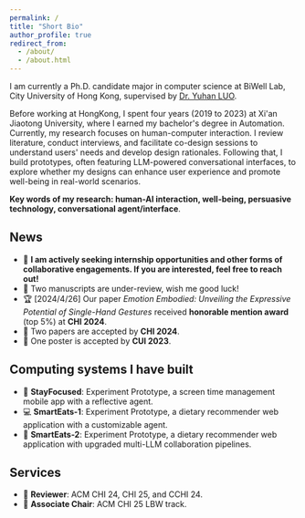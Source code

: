 ```yaml
---
permalink: /
title: "Short Bio"
author_profile: true
redirect_from: 
  - /about/
  - /about.html
---
```


I am currently a Ph.D. candidate major in computer science at BiWell Lab, City University of Hong Kong, supervised by [Dr. Yuhan LUO](https://yuhanlolo.github.io/me/).

Before working at HongKong, I spent four years (2019 to 2023) at Xi'an Jiaotong University, where I earned my bachelor's degree in Automation. Currently, my research focuses on human-computer interaction. I review literature, conduct interviews, and facilitate co-design sessions to understand users' needs and develop design rationales. Following that, I build prototypes, often featuring LLM-powered conversational interfaces, to explore whether my designs can enhance user experience and promote well-being in real-world scenarios.

**Key words of my research: human-AI interaction, well-being, persuasive technology, conversational agent/interface**. 

## News
- 🔎 **I am actively seeking internship opportunities and other forms of collaborative engagements. If you are interested, feel free to reach out!**
- 🙈 Two manuscripts are under-review, wish me good luck!
- 🏆 [2024/4/26] Our paper *Emotion Embodied: Unveiling the Expressive Potential of Single-Hand Gestures* received **honorable mention award** (top 5%) at **CHI 2024**.
- 📝 Two papers are accepted by **CHI 2024**.
- 📝 One poster is accepted by **CUI 2023**.

## Computing systems I have built
- 📱  **StayFocused**: Experiment Prototype, a screen time management mobile app with a reflective agent.
- 💻 **SmartEats-1**: Experiment Prototype, a dietary recommender web application with a customizable agent.
- 🤖 **SmartEats-2**: Experiment Prototype, a dietary recommender web application with upgraded multi-LLM collaboration pipelines.
  
## Services
- 👤 **Reviewer**: ACM CHI 24, CHI 25, and CCHI 24.
- 👥 **Associate Chair**: ACM CHI 25 LBW track.


